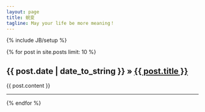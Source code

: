 ```yaml
---
layout: page
title: 蜕变
tagline: May your life be more meaning！
---
```

{% include JB/setup %}

{% for post in site.posts limit: 10 %} 
## <span>{{ post.date | date_to_string }}</span> &raquo; <a href="{{ BASE_PATH }}{{ post.url }}">{{ post.title }}</a>
  
{{ post.content }}

---

{% endfor %}
